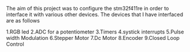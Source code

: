 The aim of this project was to configure the stm32f411re in order to interface it with various other devices.
The devices that I have interfaced are as follows

1.RGB led
2.ADC for a potentiometer
3.Timers
4.systick interrupts
5.Pulse width Modulation
6.Stepper Motor
7.Dc Motor
8.Encoder
9.Closed Loop Control
